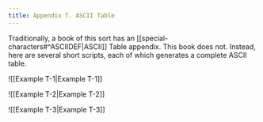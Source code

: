 ```yaml
---
title: Appendix T. ASCII Table
---
```



Traditionally, a book of this sort has an [[special-characters#^ASCIIDEF|ASCII]] Table appendix. This book does not. Instead, here are several short scripts, each of which generates a complete ASCII table.

![[Example T-1|Example T-1]]

![[Example T-2|Example T-2]]

![[Example T-3|Example T-3]]

